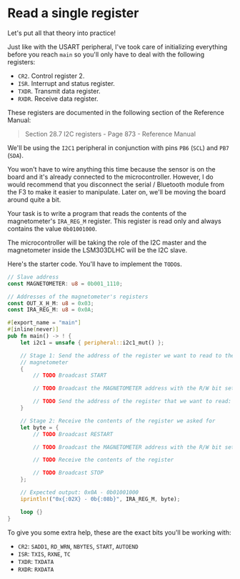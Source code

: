 # Read a single register

Let's put all that theory into practice!

Just like with the USART peripheral, I've took care of initializing everything
before you reach `main` so you'll only have to deal with the following
registers:

- `CR2`. Control register 2.
- `ISR`. Interrupt and status register.
- `TXDR`. Transmit data register.
- `RXDR`. Receive data register.

These registers are documented in the following section of the Reference Manual:

> Section 28.7 I2C registers - Page 873 - Reference Manual

We'll be using the `I2C1` peripheral in conjunction with pins `PB6` (`SCL`) and
`PB7` (`SDA`).

You won't have to wire anything this time because the sensor is on the board and
it's already connected to the microcontroller. However, I do would recommend
that you disconnect the serial / Bluetooth module from the F3 to make it
easier to manipulate. Later on, we'll be moving the board around quite a bit.

Your task is to write a program that reads the contents of the magnetometer's
`IRA_REG_M` register. This register is read only and always contains the value
`0b01001000`.

The microcontroller will be taking the role of the I2C master and the
magnetometer inside the LSM303DLHC will be the I2C slave.

Here's the starter code. You'll have to implement the `TODO`s.

``` rust
// Slave address
const MAGNETOMETER: u8 = 0b001_1110;

// Addresses of the magnetometer's registers
const OUT_X_H_M: u8 = 0x03;
const IRA_REG_M: u8 = 0x0A;

#[export_name = "main"]
#[inline(never)]
pub fn main() -> ! {
    let i2c1 = unsafe { peripheral::i2c1_mut() };

    // Stage 1: Send the address of the register we want to read to the
    // magnetometer
    {
        // TODO Broadcast START

        // TODO Broadcast the MAGNETOMETER address with the R/W bit set to Write

        // TODO Send the address of the register that we want to read: IRA_REG_M
    }

    // Stage 2: Receive the contents of the register we asked for
    let byte = {
        // TODO Broadcast RESTART

        // TODO Broadcast the MAGNETOMETER address with the R/W bit set to Read

        // TODO Receive the contents of the register

        // TODO Broadcast STOP
    };

    // Expected output: 0x0A - 0b01001000
    iprintln!("0x{:02X} - 0b{:08b}", IRA_REG_M, byte);

    loop {}
}
```

To give you some extra help, these are the exact bits you'll be working with:

- `CR2`: `SADD1`, `RD_WRN`, `NBYTES`, `START`, `AUTOEND`
- `ISR`: `TXIS`, `RXNE`, `TC`
- `TXDR`: `TXDATA`
- `RXDR`: `RXDATA`
